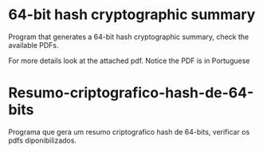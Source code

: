 # 64-bit hash cryptographic summary
Program that generates a 64-bit hash cryptographic summary, check the available PDFs.

For more details look at the attached pdf. Notice the PDF is in Portuguese

# Resumo-criptografico-hash-de-64-bits

Programa que gera um resumo criptografico hash de 64-bits, verificar os pdfs diponibilizados.
